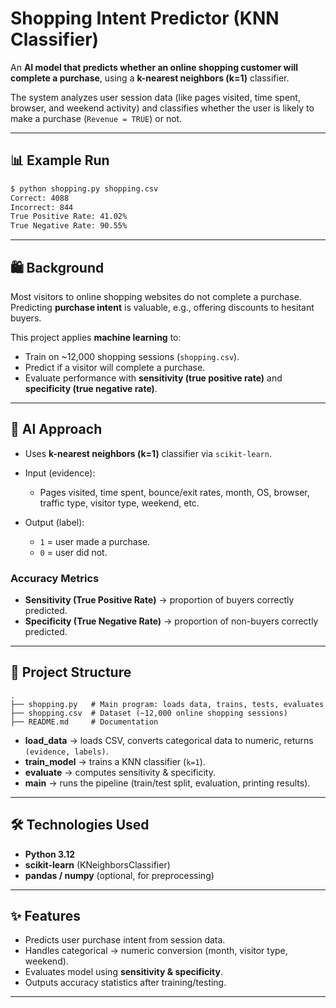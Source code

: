 # Shopping Intent Predictor (KNN Classifier)

An **AI model that predicts whether an online shopping customer will complete a purchase**, using a **k-nearest neighbors (k=1)** classifier.

The system analyzes user session data (like pages visited, time spent, browser, and weekend activity) and classifies whether the user is likely to make a purchase (`Revenue = TRUE`) or not.

---

## 📊 Example Run

```bash
$ python shopping.py shopping.csv
Correct: 4088
Incorrect: 844
True Positive Rate: 41.02%
True Negative Rate: 90.55%
```

---

## 🛍️ Background

Most visitors to online shopping websites do not complete a purchase.
Predicting **purchase intent** is valuable, e.g., offering discounts to hesitant buyers.

This project applies **machine learning** to:

* Train on \~12,000 shopping sessions (`shopping.csv`).
* Predict if a visitor will complete a purchase.
* Evaluate performance with **sensitivity (true positive rate)** and **specificity (true negative rate)**.

---

## 🤖 AI Approach

* Uses **k-nearest neighbors (k=1)** classifier via `scikit-learn`.
* Input (evidence):

  * Pages visited, time spent, bounce/exit rates, month, OS, browser, traffic type, visitor type, weekend, etc.
* Output (label):

  * `1` = user made a purchase.
  * `0` = user did not.

### Accuracy Metrics

* **Sensitivity (True Positive Rate)** → proportion of buyers correctly predicted.
* **Specificity (True Negative Rate)** → proportion of non-buyers correctly predicted.

---

## 📂 Project Structure

```
.
├── shopping.py   # Main program: loads data, trains, tests, evaluates
├── shopping.csv  # Dataset (~12,000 online shopping sessions)
├── README.md     # Documentation
```

* **load\_data** → loads CSV, converts categorical data to numeric, returns `(evidence, labels)`.
* **train\_model** → trains a KNN classifier (`k=1`).
* **evaluate** → computes sensitivity & specificity.
* **main** → runs the pipeline (train/test split, evaluation, printing results).

---

## 🛠️ Technologies Used

* **Python 3.12**
* **scikit-learn** (KNeighborsClassifier)
* **pandas / numpy** (optional, for preprocessing)

---

## ✨ Features

* Predicts user purchase intent from session data.
* Handles categorical → numeric conversion (month, visitor type, weekend).
* Evaluates model using **sensitivity & specificity**.
* Outputs accuracy statistics after training/testing.

---
